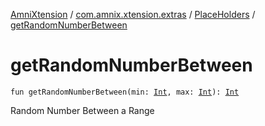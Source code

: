 [AmniXtension](../../index.md) / [com.amnix.xtension.extras](../index.md) / [PlaceHolders](index.md) / [getRandomNumberBetween](./get-random-number-between.md)

# getRandomNumberBetween

`fun getRandomNumberBetween(min: `[`Int`](https://kotlinlang.org/api/latest/jvm/stdlib/kotlin/-int/index.html)`, max: `[`Int`](https://kotlinlang.org/api/latest/jvm/stdlib/kotlin/-int/index.html)`): `[`Int`](https://kotlinlang.org/api/latest/jvm/stdlib/kotlin/-int/index.html)

Random Number Between a Range

